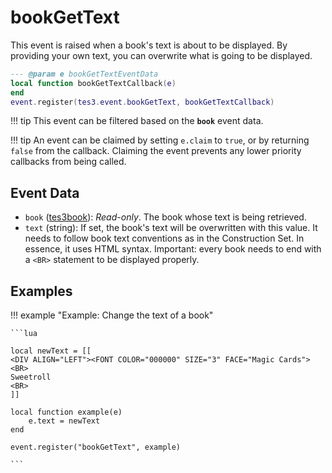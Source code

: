 # bookGetText

This event is raised when a book's text is about to be displayed. By providing your own text, you can overwrite what is going to be displayed.

```lua
--- @param e bookGetTextEventData
local function bookGetTextCallback(e)
end
event.register(tes3.event.bookGetText, bookGetTextCallback)
```

!!! tip
	This event can be filtered based on the **`book`** event data.

!!! tip
	An event can be claimed by setting `e.claim` to `true`, or by returning `false` from the callback. Claiming the event prevents any lower priority callbacks from being called.

## Event Data

* `book` ([tes3book](../../types/tes3book)): *Read-only*. The book whose text is being retrieved.
* `text` (string): If set, the book's text will be overwritten with this value. It needs to follow book text conventions as in the Construction Set. In essence, it uses HTML syntax. Important: every book needs to end with a `<BR>` statement to be displayed properly.

## Examples

!!! example "Example: Change the text of a book"

	```lua
	
	local newText = [[
	<DIV ALIGN="LEFT"><FONT COLOR="000000" SIZE="3" FACE="Magic Cards"><BR>
	Sweetroll
	<BR>
	]]
	
	local function example(e)
		e.text = newText
	end
	
	event.register("bookGetText", example)

	```

